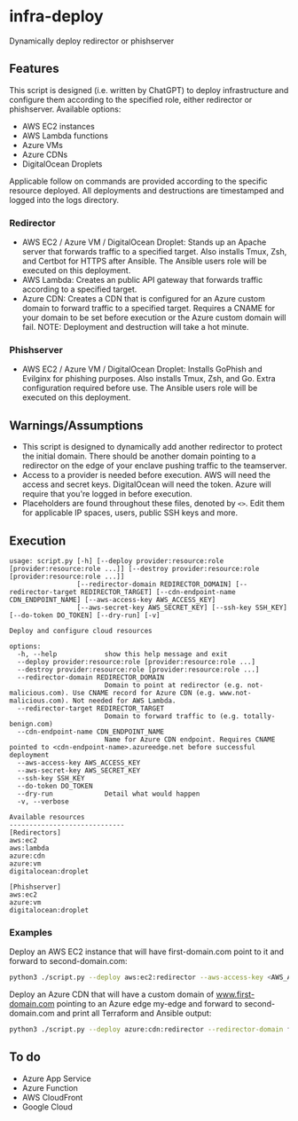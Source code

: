 # infra-deploy
Dynamically deploy redirector or phishserver

## Features
This script is designed (i.e. written by ChatGPT) to deploy infrastructure and configure them according to the specified role, either redirector or phishserver. Available options:
* AWS EC2 instances
* AWS Lambda functions
* Azure VMs
* Azure CDNs
* DigitalOcean Droplets

Applicable follow on commands are provided according to the specific resource deployed. All deployments and destructions are timestamped and logged into the logs directory.

### Redirector
* AWS EC2 / Azure VM / DigitalOcean Droplet: Stands up an Apache server that forwards traffic to a specified target. Also installs Tmux, Zsh, and Certbot for HTTPS after Ansible. The Ansible users role will be executed on this deployment.
* AWS Lambda: Creates an public API gateway that forwards traffic according to a specified target.
* Azure CDN: Creates a CDN that is configured for an Azure custom domain to forward traffic to a specified target. Requires a CNAME for your domain to be set before execution or the Azure custom domain will fail. NOTE: Deployment and destruction will take a hot minute.

### Phishserver
* AWS EC2 / Azure VM / DigitalOcean Droplet: Installs GoPhish and Evilginx for phishing purposes. Also installs Tmux, Zsh, and Go. Extra configuration required before use. The Ansible users role will be executed on this deployment.

## Warnings/Assumptions
* This script is designed to dynamically add another redirector to protect the initial domain. There should be another domain pointing to a redirector on the edge of your enclave pushing traffic to the teamserver. 
* Access to a provider is needed before execution. AWS will need the access and secret keys. DigitalOcean will need the token. Azure will require that you're logged in before execution.
* Placeholders are found throughout these files, denoted by `<>`. Edit them for applicable IP spaces, users, public SSH keys and more.

## Execution
```
usage: script.py [-h] [--deploy provider:resource:role [provider:resource:role ...]] [--destroy provider:resource:role [provider:resource:role ...]]
                 [--redirector-domain REDIRECTOR_DOMAIN] [--redirector-target REDIRECTOR_TARGET] [--cdn-endpoint-name CDN_ENDPOINT_NAME] [--aws-access-key AWS_ACCESS_KEY]
                 [--aws-secret-key AWS_SECRET_KEY] [--ssh-key SSH_KEY] [--do-token DO_TOKEN] [--dry-run] [-v]

Deploy and configure cloud resources

options:
  -h, --help            show this help message and exit
  --deploy provider:resource:role [provider:resource:role ...]
  --destroy provider:resource:role [provider:resource:role ...]
  --redirector-domain REDIRECTOR_DOMAIN
                        Domain to point at redirector (e.g. not-malicious.com). Use CNAME record for Azure CDN (e.g. www.not-malicious.com). Not needed for AWS Lambda.
  --redirector-target REDIRECTOR_TARGET
                        Domain to forward traffic to (e.g. totally-benign.com)
  --cdn-endpoint-name CDN_ENDPOINT_NAME
                        Name for Azure CDN endpoint. Requires CNAME pointed to <cdn-endpoint-name>.azureedge.net before successful deployment
  --aws-access-key AWS_ACCESS_KEY
  --aws-secret-key AWS_SECRET_KEY
  --ssh-key SSH_KEY
  --do-token DO_TOKEN
  --dry-run             Detail what would happen
  -v, --verbose

Available resources
-----------------------------
[Redirectors]
aws:ec2
aws:lambda
azure:cdn
azure:vm
digitalocean:droplet

[Phishserver]
aws:ec2
azure:vm
digitalocean:droplet
```

### Examples
Deploy an AWS EC2 instance that will have first-domain.com point to it and forward to second-domain.com:
```bash
python3 ./script.py --deploy aws:ec2:redirector --aws-access-key <AWS_ACCESS_KEY> --aws-secret-key <AWS_SECRET_KEY> --redirector-domain first-domain.com --redirector-target second-domain.com
```

Deploy an Azure CDN that will have a custom domain of www.first-domain.com pointing to an Azure edge my-edge and forward to second-domain.com and print all Terraform and Ansible output:
```bash
python3 ./script.py --deploy azure:cdn:redirector --redirector-domain first-domain.com --cdn-endpoint-name my-edge --redirector-target second-domain.com -v
```

## To do
* Azure App Service
* Azure Function
* AWS CloudFront
* Google Cloud
